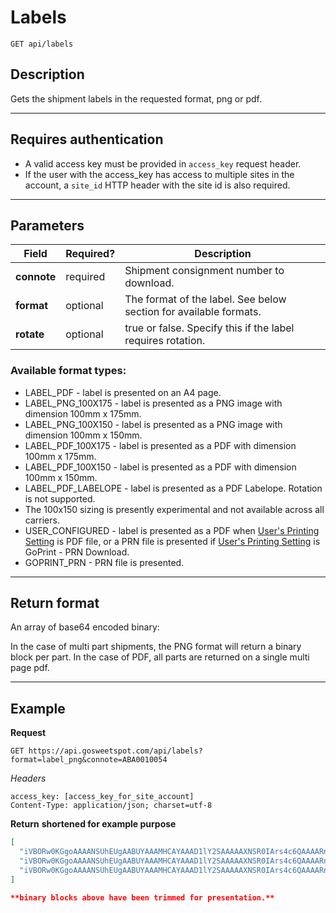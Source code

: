 # Labels

    GET api/labels

## Description
Gets the shipment labels in the requested format, png or pdf.

***

## Requires authentication
* A valid access key must be provided in `access_key` request header.
* If the user with the access_key has access to multiple sites in the account, a `site_id` HTTP header with the site id is also required.

***

## Parameters
|Field|Required?|Description|
|--- |--- |--- |
|**connote**|required|Shipment consignment number to download.|
|**format**|optional|The format of the label. See below section for available formats.|
|**rotate**|optional|true or false. Specify this if the label requires rotation.|



### Available format types:

+ LABEL_PDF - label is presented on an A4 page.  </li>
+ LABEL_PNG_100X175 - label is presented as a PNG image with dimension 100mm x 175mm.
+ LABEL_PNG_100X150 - label is presented as a PNG image with dimension 100mm x 150mm.
+ LABEL_PDF_100X175 - label is presented as a PDF with dimension 100mm x 175mm.
+ LABEL_PDF_100X150 - label is presented as a PDF with dimension 100mm x 150mm.
+ LABEL_PDF_LABELOPE - label is presented as a PDF Labelope. Rotation is not supported.
+ The 100x150 sizing is presently experimental and not available across all carriers.
+ USER_CONFIGURED - label is presented as a PDF when [User's Printing Setting](https://ship.gosweetspot.com/settings) is PDF file, or a PRN file is presented if [User's Printing Setting](https://ship.gosweetspot.com/settings) is GoPrint - PRN Download.
+ GOPRINT_PRN - PRN file is presented.
***

## Return format
An array of base64 encoded binary:

In the case of multi part shipments, the PNG format will return a binary block per part.
In the case of PDF, all parts are returned on a single multi page pdf.
***

## Example
**Request**

    GET https://api.gosweetspot.com/api/labels?format=label_png&connote=ABA0010054

*Headers*

    access_key: [access_key_for_site_account]
    Content-Type: application/json; charset=utf-8


**Return** __shortened for example purpose__
``` json
[
  "iVBORw0KGgoAAAANSUhEUgAABUYAAAMHCAYAAAD1lY2SAAAAAXNSR0IArs4c6QAAAARnQU1BAACxjwv8YQUAAAAJcEhZcwAADsMAAA7DAcdvqGQAAP+lSURBVHhe7P0JtGX3ld\/3UbKk7pYlmW4pDiUPk",
  "iVBORw0KGgoAAAANSUhEUgAABUYAAAMHCAYAAAD1lY2SAAAAAXNSR0IArs4c6QAAAARnQU1BAACxjwv8YQUAAAAJcEhZcwAADsMAAA7DAcdvqGQAAP+lSURBVHhe7P0JtGXXnd\/3UbKk7pYlmW4pDiUPk",
  "iVBORw0KGgoAAAANSUhEUgAABUYAAAMHCAYAAAD1lY2SAAAAAXNSR0IArs4c6QAAAARnQU1BAACxjwv8YQUAAAAJcEhZcwAADsMAAA7DAcdvqGQAAP+lSURBVHhe7P0J9GXXld\/3UbKk7pYlmW4pDiUPk"
]

**binary blocks above have been trimmed for presentation.**

```
